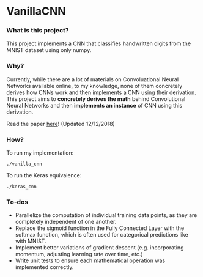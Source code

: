 # VanillaCNN

### What is this project?
This project implements a CNN that classifies handwritten digits from the MNIST dataset using only numpy.

### Why?
Currently, while there are a lot of materials on Convoluational Neural Networks available online, to my knowledge, none of them concretely derives how CNNs work and then implements a CNN using their derivation. This project aims to **concretely derives the math** behind Convolutional Neural Networks and then **implements an instance** of CNN using this derivation.

Read the paper [here](https://github.com/nganvu/VanillaCNN/blob/master/paper.pdf)! (Updated 12/12/2018)

### How?
To run my implementation:
```
./vanilla_cnn
```

To run the Keras equivalence:
```
./keras_cnn
```

### To-dos
* Parallelize the computation of individual training data points, as they are completely independent of one another.
* Replace the sigmoid function in the Fully Connected Layer with the softmax function, which is often used for categorical predictions like with MNIST.
* Implement better variations of gradient descent (e.g. incorporating momentum, adjusting learning rate over time, etc.)
* Write unit tests to ensure each mathematical operation was implemented correctly.
